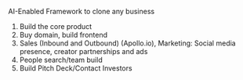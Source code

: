 AI-Enabled Framework to clone any business
1. Build the core product
3. Buy domain, build frontend
4. Sales (Inbound and Outbound) (Apollo.io), Marketing: Social media presence, creator partnerships and ads
5. People search/team build
6. Build Pitch Deck/Contact Investors
